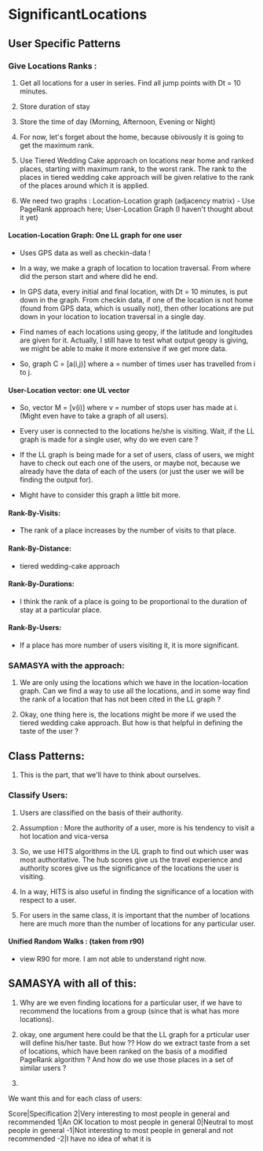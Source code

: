 # SignificantLocations

## User Specific Patterns

### Give Locations Ranks :

1. Get all locations for a user in series. Find all jump points with Dt = 10 minutes.

2. Store duration of stay

3. Store the time of day (Morning, Afternoon, Evening or Night)

4. For now, let's forget about the home, because obivously it is going to get the maximum rank.

5. Use Tiered Wedding Cake approach on locations near home and ranked places, starting with maximum rank, to the worst rank. The rank to the places in tiered wedding cake approach will be given relative to the rank of the places around which it is applied.

6. We need two graphs : Location-Location graph (adjacency matrix) - Use PageRank approach here; User-Location Graph (I haven't thought about it yet)

#### Location-Location Graph: One LL graph for one user

* Uses GPS data as well as checkin-data !

* In a way, we make a graph of location to location traversal. From where did the person start and where did he end.

* In GPS data, every initial and final location, with Dt = 10 minutes, is put down in the graph. From checkin data, if one of the location is not home (found from GPS data, which is usually not), then other locations are put down in your location to location traversal in a single day.

* Find names of each locations using geopy, if the latitude and longitudes are given for it. Actually, I still have to test what output geopy is giving, we might be able to make it more extensive if we get more data.

* So, graph C = [a(i,j)] where a = number of times user has travelled from i to j.

#### User-Location vector: one UL vector

* So, vector M = [v(i)] where v = number of stops user has made at i. (Might even have to take a graph of all users).

* Every user is connected to the locations he/she is visiting. Wait, if the LL graph is made for a single user, why do we even care ?

* If the LL graph is being made for a set of users, class of users, we might have to check out each one of the users, or maybe not, because we already have the data of each of the users (or just the user we will be finding the output for).

* Might have to consider this graph a little bit more.


#### Rank-By-Visits:

* The rank of a place increases by the number of visits to that place.

#### Rank-By-Distance:

* tiered wedding-cake approach

#### Rank-By-Durations:

* I think the rank of a place is going to be proportional to the duration of stay at a particular place.

#### Rank-By-Users:

* If a place has more number of users visiting it, it is more significant.

### SAMASYA with the approach:

1. We are only using the locations which we have in the location-location graph. Can we find a way to use all the locations, and in some way find the rank of a location that has not been cited in the LL graph ?

2. Okay, one thing here is, the locations might be more if we used the tiered wedding cake approach. But how is that helpful in defining the taste of the user ?

## Class Patterns:

1. This is the part, that we'll have to think about ourselves.

### Classify Users:

1. Users are classified on the basis of their authority.

2. Assumption : More the authority of a user, more is his tendency to visit a hot location and vica-versa

3. So, we use HITS algorithms in the UL graph to find out which user was most authoritative. The hub scores give us the travel experience and authority scores give us the significance of the locations the user is visiting.

4. In a way, HITS is also useful in finding the significance of a location with respect to a user.

5. For users in the same class, it is important that the number of locations here are much more than the number of locations for any particular user.

#### Unified Random Walks : (taken from r90)

* view R90 for more. I am not able to understand right now.

## SAMASYA with all of this:

1. Why are we even finding locations for a particular user, if we have to recommend the locations from a group (since that is what has more locations).

2. okay, one argument here could be that the LL graph for a prticular user will define his/her taste. But how ?? How do we extract taste from a set of locations, which have been ranked on the basis of a modified PageRank algorithm ? And how do we use those places in a set of similar users ?

3. 

We want this and for each class of users:

Score|Specification
2|Very interesting to most people in general and recommended
1|An OK location to most people in general
0|Neutral to most people in general
-1|Not interesting to most people in general and not recommended
-2|I have no idea of what it is




